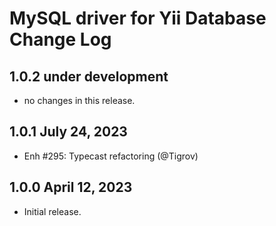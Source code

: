 # MySQL driver for Yii Database Change Log

## 1.0.2 under development

- no changes in this release.

## 1.0.1 July 24, 2023

- Enh #295: Typecast refactoring (@Tigrov)

## 1.0.0 April 12, 2023

- Initial release.
